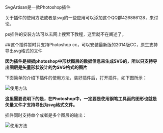 SvgArtisan是一款Photoshop插件

关于插件的使用方法或者是svg的一些应用可以添加这个QQ群426886128，来讨论。

ps插件的安装方法可以去网上搜索下教程，这里就不在阐述了。

##这个插件暂时只支持Photoshop cc，可以安装最新版的2014版CC，原生支持导出svg格式的文件

**因为插件是根据photoshop中形状图层的数据信息来生成SVG的，所以只支持导出图层是矢量形状设计的为SVG格式的图片**

下面简单的介绍下插件的使用方法，装好插件后，打开插件，如下图所示：

![使用方法](http://i1.tietuku.com/dd3fde77f9512dcf.png)

**这里需要说明下的是，在Photoshop中，一定要是使用钢笔工具画的图形也就是矢量文件才支持导出为svg格式文件。**

插件同时支持单个或者是多个图层的输出：

![使用方法](http://i1.tietuku.com/07eefd4843352361.png)




